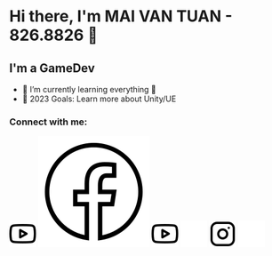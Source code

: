 # Hi there, I'm MAI VAN TUAN - 826.8826 👋 

## I'm a GameDev

- 🌱 I’m currently learning everything 🤣
- 🥅 2023 Goals: Learn more about Unity/UE

### Connect with me:

[![website](./img/youtube-light.svg)](https://www.youtube.com/channel/UCpk8N1C_mPkIc8ngGFDTj0w#gh-light-mode-only)
[![website](./img/icons8-facebook.svg)](https://www.youtube.com/channel/UCpk8N1C_mPkIc8ngGFDTj0w#gh-dark-mode-only)
[![website](./img/youtube-light.svg)](https://www.youtube.com/channel/UCpk8N1C_mPkIc8ngGFDTj0w#gh-light-mode-only)
[![website](./img/youtube-dark.svg)](https://www.youtube.com/channel/UCpk8N1C_mPkIc8ngGFDTj0w#gh-dark-mode-only)
[![website](./img/instagram-light.svg)](https://www.instagram.com/826.8826/#gh-light-mode-only)
[![website](./img/instagram-dark.svg)](https://www.instagram.com/826.8826/#gh-dark-mode-only)
